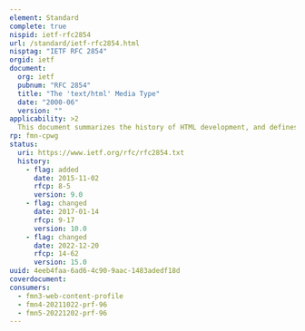 ```yaml
---
element: Standard
complete: true
nispid: ietf-rfc2854
url: /standard/ietf-rfc2854.html
nisptag: "IETF RFC 2854"
orgid: ietf
document:
  org: ietf
  pubnum: "RFC 2854"
  title: "The 'text/html' Media Type"
  date: "2000-06"
  version: ""
applicability: >2
  This document summarizes the history of HTML development, and defines the text/html MIME type by pointing to the relevant W3C recommendations.
rp: fmn-cpwg
status:
  uri: https://www.ietf.org/rfc/rfc2854.txt
  history: 
    - flag: added
      date: 2015-11-02
      rfcp: 8-5
      version: 9.0
    - flag: changed
      date: 2017-01-14
      rfcp: 9-17
      version: 10.0
    - flag: changed
      date: 2022-12-20
      rfcp: 14-62
      version: 15.0
uuid: 4eeb4faa-6ad6-4c90-9aac-1483adedf18d
coverdocument:
consumers:
  - fmn3-web-content-profile
  - fmn4-20211022-prf-96
  - fmn5-20221202-prf-96
---
```


